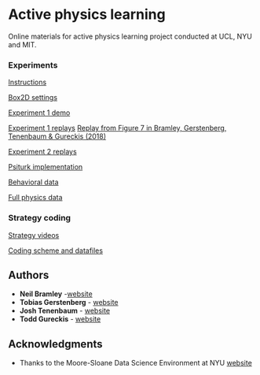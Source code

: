 # Active physics learning

Online materials for active physics learning project conducted at UCL, NYU and MIT.

### Experiments

[Instructions](https://neilrbramley.com/experiments/apl/instructions.html)

[Box2D settings](https://neilrbramley.com/experiments/apl/exp_settings.pdf)

[Experiment 1 demo](https://neilrbramley.com/experiments/apl/e1/demo.html)

[Experiment 1 replays](https://neilrbramley.com/experiments/apl/e1/replays.html)
[Replay from Figure 7 in Bramley, Gerstenberg, Tenenbaum & Gureckis (2018)](https://neilrbramley.com/experiments/apl/e1/replays?p=1)

[Experiment 2 replays](https://neilrbramley.com/experiments/apl/e2/replays.html)

[Psiturk implementation](https://github.com/neilbramley/active_physics/tree/master/psiturk_experiments)

[Behavioral data](https://github.com/neilbramley/active_physics/tree/master/data)

[Full physics data](https://www.openicpsr.org/openicpsr/project/100799/version/V1/view/)

### Strategy coding

[Strategy videos](https://neilrbramley.com/experiments/apl/strategies.html)

[Coding scheme and datafiles](https://github.com/neilbramley/active_physics/tree/master/action_coding)



## Authors

* **Neil Bramley** -[website](https://neilrbramley.com)
* **Tobias Gerstenberg** - [website](http://cicl.stanford.edu/member/tobias_gerstenberg/)
* **Josh Tenenbaum** - [website](http://web.mit.edu/cocosci/josh.html)
* **Todd Gureckis** - [website](http://psych.nyu.edu/gureckis/)



## Acknowledgments

* Thanks to the Moore-Sloane Data Science Environment at NYU [website](https://cds.nyu.edu/mooresloan/)

